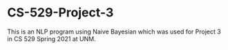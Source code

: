 # CS-529-Project-3
This is an NLP program using Naive Bayesian which was used for Project 3 in CS 529 Spring 2021 at UNM.
